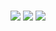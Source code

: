 ### 

<!--
**sothiis/sothiis** is a ✨ _special_ ✨ repository because its `README.md` (this file) appears on your GitHub profile.

Here are some ideas to get you started:

- 🔭 I’m currently working on ...
- 🌱 I’m currently learning ...
- 👯 I’m looking to collaborate on ...
- 🤔 I’m looking for help with ...
- 💬 Ask me about ...
- 📫 How to reach me: ...
- 😄 Pronouns: ...
- ⚡ Fun fact: ...
-->


![](https://img.shields.io/badge/OS-Windows-informational?style=flat&logo=windows&logoColor=white&color=ff69b4)
![](https://img.shields.io/badge/Editor-VisualStudio-informational?style=flat&logo=visual-studio&logoColor=white&color=ff69b4)
![](https://img.shields.io/badge/Code-Java-informational?style=flat&logo=java&logoColor=white&color=ff69b4)








